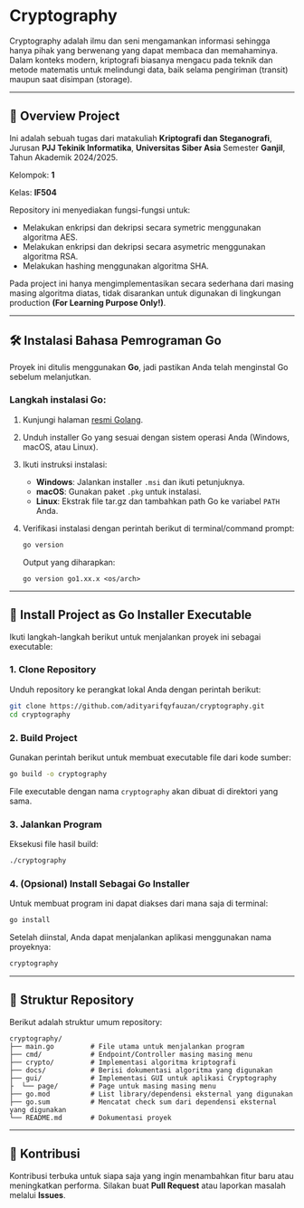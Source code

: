 
# Cryptography

Cryptography adalah ilmu dan seni mengamankan informasi sehingga hanya pihak yang berwenang yang dapat membaca dan memahaminya. Dalam konteks modern, kriptografi biasanya mengacu pada teknik dan metode matematis untuk melindungi data, baik selama pengiriman (transit) maupun saat disimpan (storage).

---

## 📖 Overview Project

Ini adalah sebuah tugas dari matakuliah **Kriptografi dan Steganografi**, Jurusan **PJJ Tekinik Informatika**, **Universitas Siber Asia** Semester **Ganjil**, Tahun Akademik 2024/2025.

Kelompok: **1** 

Kelas: **IF504**

Repository ini menyediakan fungsi-fungsi untuk:
- Melakukan enkripsi dan dekripsi secara symetric menggunakan algoritma AES.
- Melakukan enkripsi dan dekripsi secara asymetric menggunakan algoritma RSA.
- Melakukan hashing menggunakan algoritma SHA.

Pada project ini hanya mengimplementasikan secara sederhana dari masing masing algoritma diatas, tidak disarankan untuk digunakan di lingkungan production **(For Learning Purpose Only!)**.

---

## 🛠️ Instalasi Bahasa Pemrograman Go

Proyek ini ditulis menggunakan **Go**, jadi pastikan Anda telah menginstal Go sebelum melanjutkan.

### Langkah instalasi Go:
1. Kunjungi halaman [resmi Golang](https://go.dev/dl/).
2. Unduh installer Go yang sesuai dengan sistem operasi Anda (Windows, macOS, atau Linux).
3. Ikuti instruksi instalasi:
   - **Windows**: Jalankan installer `.msi` dan ikuti petunjuknya.
   - **macOS**: Gunakan paket `.pkg` untuk instalasi.
   - **Linux**: Ekstrak file tar.gz dan tambahkan path Go ke variabel `PATH` Anda.
4. Verifikasi instalasi dengan perintah berikut di terminal/command prompt:

   ```bash
   go version
   ```

   Output yang diharapkan:
   ```
   go version go1.xx.x <os/arch>
   ```

---

## 🚀 Install Project as Go Installer Executable

Ikuti langkah-langkah berikut untuk menjalankan proyek ini sebagai executable:

### 1. Clone Repository
Unduh repository ke perangkat lokal Anda dengan perintah berikut:
```bash
git clone https://github.com/adityarifqyfauzan/cryptography.git
cd cryptography
```

### 2. Build Project
Gunakan perintah berikut untuk membuat executable file dari kode sumber:
```bash
go build -o cryptography
```

File executable dengan nama `cryptography` akan dibuat di direktori yang sama.

### 3. Jalankan Program
Eksekusi file hasil build:
```bash
./cryptography
```

### 4. (Opsional) Install Sebagai Go Installer
Untuk membuat program ini dapat diakses dari mana saja di terminal:
```bash
go install
```

Setelah diinstal, Anda dapat menjalankan aplikasi menggunakan nama proyeknya:
```bash
cryptography
```

---

## 📂 Struktur Repository

Berikut adalah struktur umum repository:
```
cryptography/
├── main.go         # File utama untuk menjalankan program
├── cmd/            # Endpoint/Controller masing masing menu
├── crypto/         # Implementasi algoritma kriptografi
├── docs/           # Berisi dokumentasi algoritma yang digunakan
├── gui/            # Implementasi GUI untuk aplikasi Cryptography
├  └── page/        # Page untuk masing masing menu
├── go.mod          # List library/dependensi eksternal yang digunakan
├── go.sum          # Mencatat check sum dari dependensi eksternal yang digunakan
└── README.md       # Dokumentasi proyek
```

---

## 🎯 Kontribusi

Kontribusi terbuka untuk siapa saja yang ingin menambahkan fitur baru atau meningkatkan performa. Silakan buat **Pull Request** atau laporkan masalah melalui **Issues**.

